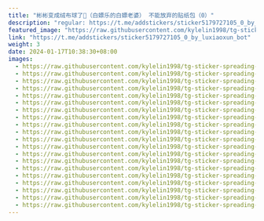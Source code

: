 ```yaml
---
title: "彬彬变成绒布球了🍥（白嫖乐的白嫖老婆） 不能放弃的贴纸包（0）"
description: "regular: https://t.me/addstickers/sticker5179727105_0_by_luxiaoxun_bot"
featured_image: "https://raw.githubusercontent.com/kylelin1998/tg-sticker-spreading-worldwide-images/main/img/a00fd320-d0d1-4028-aceb-5ae335f4acec.jpg"
link: "https://t.me/addstickers/sticker5179727105_0_by_luxiaoxun_bot"
weight: 3
date: 2024-01-17T10:38:30+08:00
images:
  - https://raw.githubusercontent.com/kylelin1998/tg-sticker-spreading-worldwide-images/main/img/a00fd320-d0d1-4028-aceb-5ae335f4acec.jpg
  - https://raw.githubusercontent.com/kylelin1998/tg-sticker-spreading-worldwide-images/main/img/781e5cc0-030f-4976-a211-9b91ac2ad1d6.jpg
  - https://raw.githubusercontent.com/kylelin1998/tg-sticker-spreading-worldwide-images/main/img/544a1c02-e72e-49fb-b8b3-b4db128a9a04.jpg
  - https://raw.githubusercontent.com/kylelin1998/tg-sticker-spreading-worldwide-images/main/img/0a12e76a-aacf-466f-a6db-5f7d1c8d1d86.jpg
  - https://raw.githubusercontent.com/kylelin1998/tg-sticker-spreading-worldwide-images/main/img/e90c57fa-45ff-4a32-83e0-d01446dfc20f.jpg
  - https://raw.githubusercontent.com/kylelin1998/tg-sticker-spreading-worldwide-images/main/img/58803cf0-a6e8-48e1-af26-3da99e691678.jpg
  - https://raw.githubusercontent.com/kylelin1998/tg-sticker-spreading-worldwide-images/main/img/8bd32509-13f6-49db-9688-12e7790890a9.jpg
  - https://raw.githubusercontent.com/kylelin1998/tg-sticker-spreading-worldwide-images/main/img/b5618b5b-5f21-4fbc-a306-dcf0a788a04c.jpg
  - https://raw.githubusercontent.com/kylelin1998/tg-sticker-spreading-worldwide-images/main/img/6e1d7fe8-9cdf-4cbd-b582-7bb5c4363946.jpg
  - https://raw.githubusercontent.com/kylelin1998/tg-sticker-spreading-worldwide-images/main/img/03e41c52-55d2-4ad2-b80f-131165009c85.jpg
  - https://raw.githubusercontent.com/kylelin1998/tg-sticker-spreading-worldwide-images/main/img/4f2fede9-da1b-4f84-8071-21ab5880cdab.jpg
  - https://raw.githubusercontent.com/kylelin1998/tg-sticker-spreading-worldwide-images/main/img/d83c07cf-da06-43f0-b3d2-c42c7eca1a59.jpg
  - https://raw.githubusercontent.com/kylelin1998/tg-sticker-spreading-worldwide-images/main/img/36e80720-b1a3-40f5-888c-4e446916a49f.jpg
  - https://raw.githubusercontent.com/kylelin1998/tg-sticker-spreading-worldwide-images/main/img/95ab10f5-125b-44f0-8912-2fa1aa18edf2.jpg
  - https://raw.githubusercontent.com/kylelin1998/tg-sticker-spreading-worldwide-images/main/img/28a31967-7b14-4ddd-ba5b-46a26e77addd.jpg
  - https://raw.githubusercontent.com/kylelin1998/tg-sticker-spreading-worldwide-images/main/img/f711704e-cc10-4c77-8d49-918dd191034d.jpg
  - https://raw.githubusercontent.com/kylelin1998/tg-sticker-spreading-worldwide-images/main/img/884aed21-dc78-41e5-96d7-8f00746f2658.jpg
  - https://raw.githubusercontent.com/kylelin1998/tg-sticker-spreading-worldwide-images/main/img/f24a798b-5495-4e63-b1c8-05986e864976.jpg
  - https://raw.githubusercontent.com/kylelin1998/tg-sticker-spreading-worldwide-images/main/img/8515813d-f2f4-43cc-a50a-2b868abbeb79.jpg
  - https://raw.githubusercontent.com/kylelin1998/tg-sticker-spreading-worldwide-images/main/img/3e30b701-cdbb-4381-b087-8f13e80010b7.jpg
---
```

